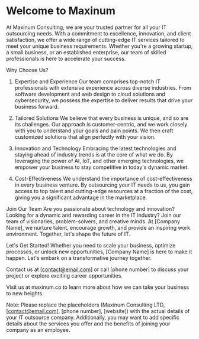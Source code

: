 # Welcome to Maxinum
  At Maxinum Consulting, we are your trusted partner for all your IT outsourcing needs. With a commitment to excellence, innovation, and client satisfaction, we offer a wide range of cutting-edge IT services tailored to meet your unique business requirements. Whether you're a growing startup, a small business, or an established enterprise, our team of skilled professionals is here to accelerate your success.

Why Choose Us?
1. Expertise and Experience
Our team comprises top-notch IT professionals with extensive experience across diverse industries. From software development and web design to cloud solutions and cybersecurity, we possess the expertise to deliver results that drive your business forward.

2. Tailored Solutions
We believe that every business is unique, and so are its challenges. Our approach is customer-centric, and we work closely with you to understand your goals and pain points. We then craft customized solutions that align perfectly with your vision.

3. Innovation and Technology
Embracing the latest technologies and staying ahead of industry trends is at the core of what we do. By leveraging the power of AI, IoT, and other emerging technologies, we empower your business to stay competitive in today's dynamic market.

4. Cost-Effectiveness
We understand the importance of cost-effectiveness in every business venture. By outsourcing your IT needs to us, you gain access to top talent and cutting-edge resources at a fraction of the cost, giving you a significant advantage in the marketplace.

Join Our Team
Are you passionate about technology and innovation? Looking for a dynamic and rewarding career in the IT industry? Join our team of visionaries, problem-solvers, and creative minds. At [Company Name], we nurture talent, encourage growth, and provide an inspiring work environment. Together, let's shape the future of IT.

Let's Get Started!
Whether you need to scale your business, optimize processes, or unlock new opportunities, [Company Name] is here to make it happen. Let's embark on a transformative journey together.

Contact us at [contact@email.com] or call [phone number] to discuss your project or explore exciting career opportunities.

Visit us at maxinum.co to learn more about how we can take your business to new heights.

Note: Please replace the placeholders (Maxinum Consulting LTD, [contact@email.com], [phone number], [website]) with the actual details of your IT outsource company. Additionally, you may want to add specific details about the services you offer and the benefits of joining your company as an employee.
